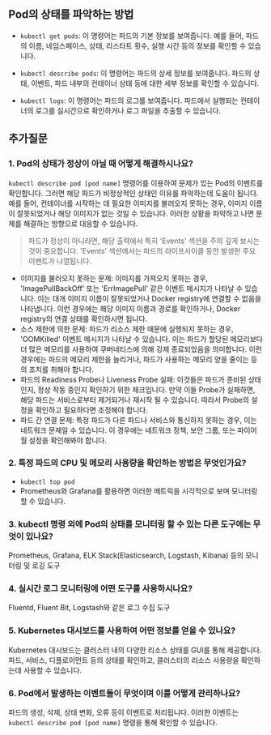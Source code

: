 ## Pod의 상태를 파악하는 방법
- `kubectl get pods`: 이 명령어는 파드의 기본 정보를 보여줍니다. 예를 들어, 파드의 이름, 네임스페이스, 상태, 리스타트 횟수, 실행 시간 등의 정보를 확인할 수 있습니다.

- `kubectl describe pods`: 이 명령어는 파드의 상세 정보를 보여줍니다. 파드의 상태, 이벤트, 파드 내부의 컨테이너 상태 등에 대한 세부 정보를 확인할 수 있습니다.

- `kubectl logs`: 이 명령어는 파드의 로그를 보여줍니다. 파드에서 실행되는 컨테이너의 로그를 실시간으로 확인하거나 로그 파일을 추출할 수 있습니다.

## 추가질문
### 1. Pod의 상태가 정상이 아닐 때 어떻게 해결하시나요?
`kubectl describe pod [pod name]` 명령어를 이용하여 문제가 있는 Pod의 이벤트를 확인합니다. 그러면 해당 파드가 비정상적인 상태인 이유를 파악하는데 도움이 됩니다. 예를 들어, 컨테이너를 시작하는 데 필요한 이미지를 불러오지 못하는 경우, 이미지 이름이 잘못되었거나 해당 이미지가 없는 것일 수 있습니다. 이러한 상황을 파악하고 나면 문제를 해결하는 방향으로 대응할 수 있습니다.

> 파드가 정상이 아니라면, 해당 출력에서 특히 'Events' 섹션을 주의 깊게 보시는 것이 중요합니다. 'Events' 섹션에서는 파드의 라이프사이클 동안 발생한 주요 이벤트가 나열됩니다.  

- 이미지를 불러오지 못하는 문제: 이미지를 가져오지 못하는 경우, 'ImagePullBackOff' 또는 'ErrImagePull' 같은 이벤트 메시지가 나타날 수 있습니다. 이는 대개 이미지 이름이 잘못되었거나 Docker registry에 연결할 수 없음을 나타냅니다. 이런 경우에는 해당 이미지 이름과 경로를 확인하거나, Docker registry의 연결 상태를 확인하시면 됩니다.
- 소스 제한에 의한 문제: 파드가 리소스 제한 때문에 실행되지 못하는 경우, 'OOMKilled' 이벤트 메시지가 나타날 수 있습니다. 이는 파드가 할당된 메모리보다 더 많은 메모리를 사용하여 쿠버네티스에 의해 강제 종료되었음을 의미합니다. 이런 경우에는 파드의 메모리 제한을 늘리거나, 파드가 사용하는 메모리 양을 줄이는 등의 조치를 취해야 합니다.
- 파드의 Readiness Probe나 Liveness Probe 실패: 이것들은 파드가 준비된 상태인지, 정상 작동 중인지 확인하기 위한 체크입니다. 만약 이들 Probe가 실패하면, 해당 파드는 서비스로부터 제거되거나 재시작 될 수 있습니다. 따라서 Probe의 설정을 확인하고 필요하다면 조정해야 합니다.
- 파드 간 연결 문제: 특정 파드가 다른 파드나 서비스와 통신하지 못하는 경우, 이는 네트워크 문제일 수 있습니다. 이 경우에는 네트워크 정책, 보안 그룹, 또는 파이어월 설정을 확인해봐야 합니다.

### 2. 특정 파드의 CPU 및 메모리 사용량을 확인하는 방법은 무엇인가요?
- `kubectl top pod`
- Prometheus와 Grafana를 활용하면 이러한 메트릭을 시각적으로 보며 모니터링 할 수 있습니다.
### 3. kubectl 명령 외에 Pod의 상태를 모니터링 할 수 있는 다른 도구에는 무엇이 있나요?
Prometheus, Grafana, ELK Stack(Elasticsearch, Logstash, Kibana) 등의 모니터링 및 로깅 도구

### 4. 실시간 로그 모니터링에 어떤 도구를 사용하시나요?
Fluentd, Fluent Bit, Logstash와 같은 로그 수집 도구

### 5. Kubernetes 대시보드를 사용하여 어떤 정보를 얻을 수 있나요?
Kubernetes 대시보드는 클러스터 내의 다양한 리소스 상태를 GUI를 통해 제공합니다. 파드, 서비스, 디플로이먼트 등의 상태를 확인하고, 클러스터의 리소스 사용량을 확인하는데 사용할 수 있습니다.

### 6. Pod에서 발생하는 이벤트들이 무엇이며 이를 어떻게 관리하나요?
파드의 생성, 삭제, 상태 변화, 오류 등이 이벤트로 처리됩니다. 이러한 이벤트는 `kubectl describe pod [pod name]` 명령을 통해 확인할 수 있습니다.

